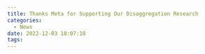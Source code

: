 ```yaml
---
title: Thanks Meta for Supporting Our Disaggregation Research
categories:
  - News
date: 2022-12-03 18:07:18
tags:
---
```

